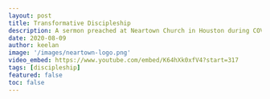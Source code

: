 ```yaml
---
layout: post
title: Transformative Discipleship
description: A sermon preached at Neartown Church in Houston during COVID lockdown. The text is Mark 8:27-38.
date: 2020-08-09
author: keelan
image: '/images/neartown-logo.png'
video_embed: https://www.youtube.com/embed/K64hXk0xfV4?start=317
tags: [discipleship]
featured: false
toc: false
---
```

